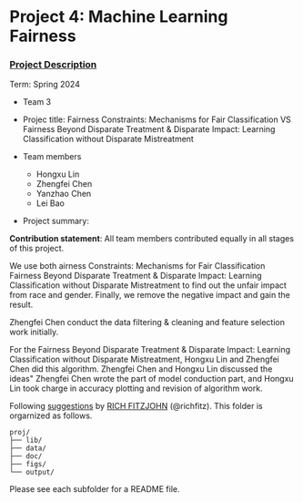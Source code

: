# Project 4: Machine Learning Fairness

### [Project Description](doc/project4_desc.md)

Term: Spring 2024

+ Team 3
+ Projec title: Fairness Constraints: Mechanisms for Fair Classification VS Fairness Beyond Disparate Treatment & Disparate Impact: Learning Classification without Disparate Mistreatment
+ Team members
	+ Hongxu Lin
	+ Zhengfei Chen
	+ Yanzhao Chen
	+ Lei Bao

+ Project summary: 
	
**Contribution statement**: All team members contributed equally in all stages of this project. 

We use both airness Constraints: Mechanisms for Fair Classification Fairness Beyond Disparate Treatment & Disparate Impact: Learning Classification without Disparate Mistreatment to find out the unfair impact from race and gender. Finally, we remove the negative impact and gain the result.

Zhengfei Chen conduct the data filtering & cleaning and feature selection work initially. 

For the Fairness Beyond Disparate Treatment & Disparate Impact: Learning Classification without Disparate Mistreatment, Hongxu Lin and Zhengfei Chen did this algorithm. Zhengfei Chen and Hongxu Lin discussed the ideas" Zhengfei Chen wrote the part of model conduction part, and Hongxu Lin took charge in accuracy plotting and revision of algorithm work.


Following [suggestions](http://nicercode.github.io/blog/2013-04-05-projects/) by [RICH FITZJOHN](http://nicercode.github.io/about/#Team) (@richfitz). This folder is orgarnized as follows.

```
proj/
├── lib/
├── data/
├── doc/
├── figs/
└── output/
```

Please see each subfolder for a README file.
